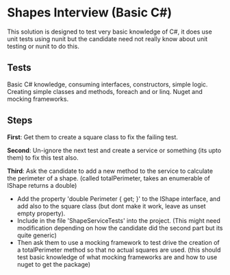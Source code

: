 # Shapes Interview (Basic C#) #
This solution is designed to test very basic knowledge of C#, it does use unit tests using nunit but the candidate need not really know about unit testing or nunit to do this.

## Tests ##
Basic C# knowledge, consuming interfaces, constructors, simple logic. Creating simple classes and methods, foreach and or linq. Nuget and mocking frameworks.

## Steps ##

**First**: Get them to create a square class to fix the failing test.

**Second**: Un-ignore the next test and create a service or something (its upto them) to fix this test also.

**Third**: Ask the candidate to add a new method to the service to calculate the perimeter of a shape. (called totalPerimeter, takes an enumerable of IShape returns a double)

- Add the property 'double Perimeter { get; }' to the IShape interface, and add also to the square class (but dont make it work, leave as unset empty property).
- Include in the file 'ShapeServiceTests' into the project. (This might need modification depending on how the candidate did the second part but its quite generic)
- Then ask them to use a mocking framework to test drive the creation of a totalPerimeter method so that no actual squares are used. (this should test basic knowledge of what mocking frameworks are and how to use nuget to get the package)
